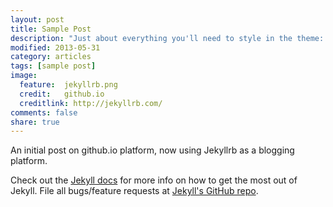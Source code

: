 ```yaml
---
layout: post
title: Sample Post
description: "Just about everything you'll need to style in the theme: headings, paragraphs, blockquotes, tables, code blocks, and more."
modified: 2013-05-31
category: articles
tags: [sample post]
image:
  feature:  jekyllrb.png
  credit:   github.io
  creditlink: http://jekyllrb.com/
comments: false
share: true
---
```


An initial post on github.io platform, now using Jekyllrb as a blogging platform.

Check out the [Jekyll docs][jekyll] for more info on how to get the most out of Jekyll. File all bugs/feature requests at [Jekyll's GitHub repo][jekyll-gh].

 [jekyll-gh]: https://github.com/mojombo/jekyll
 [jekyll]:    http://jekyllrb.com
